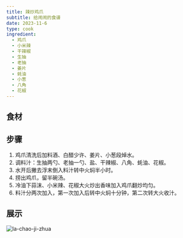 ```yaml
---
title: 辣炒鸡爪
subtitle: 给闹闹的食谱
date: 2023-11-6
type: cook
ingredient:
  - 鸡爪
  - 小米辣
  - 干辣椒
  - 生抽
  - 老抽
  - 姜片
  - 蚝油
  - 小葱
  - 八角
  - 花椒
---
```


## 食材

<Ingredient :items="frontmatter.ingredient"/>

## 步骤

1. 鸡爪清洗后加料酒、白醋少许、姜片、小葱段焯水。
2. 调料汁：生抽两勺、老抽一勺、盐、干辣椒、八角、蚝油、花椒。
3. 水开后撇去浮末倒入料汁转中火焖半小时。
4. 捞出鸡爪，留半碗汤。
5. 冷油下蒜沫、小米辣、花椒大火炒出香味加入鸡爪翻炒均匀。
6. 料汁分两次加入，第一次加入后转中火焖十分钟，第二次转大火收汁。

## 展示

![la-chao-ji-zhua](/la-chao-ji-zhua.jpeg)
